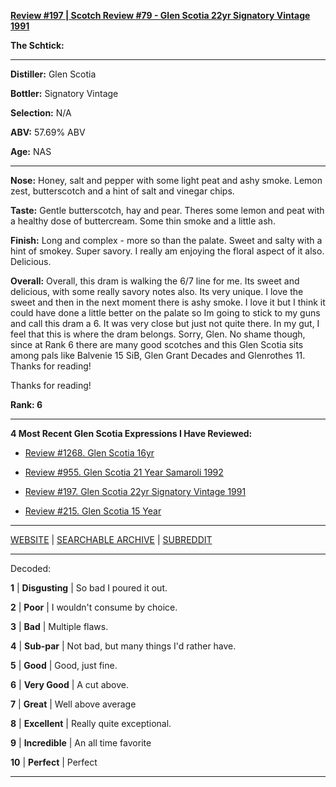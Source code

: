 
[**Review #197 | Scotch Review #79 - Glen Scotia 22yr Signatory Vintage 1991**]( https://t8ke.review/review-197-glen-scotia-22yr-signatory-vintage/)

**The Schtick:** 

-----

**Distiller:** Glen Scotia

**Bottler:** Signatory Vintage

**Selection:** N/A

**ABV:** 57.69% ABV

**Age:** NAS 

-----

**Nose:**  Honey, salt and pepper with some light peat and ashy smoke. Lemon zest, butterscotch and a hint of salt and vinegar chips.

**Taste:** Gentle butterscotch, hay and pear. Theres some lemon and peat with a healthy dose of buttercream. Some thin smoke and a little ash.

**Finish:** Long and complex - more so than the palate. Sweet and salty with a hint of smokey. Super savory. I really am enjoying the floral aspect of it also. Delicious.

**Overall:** Overall, this dram is walking the 6/7 line for me. Its sweet and delicious, with some really savory notes also. Its very unique. I love the sweet and then in the next moment there is ashy smoke. I love it but I think it could have done a little better on the palate so Im going to stick to my guns and call this dram a 6. It was very close but just not quite there. In my gut, I feel that this is where the dram belongs. Sorry, Glen. No shame though, since at Rank 6 there are many good scotches and this Glen Scotia sits among pals like Balvenie 15 SiB, Glen Grant Decades and Glenrothes 11. Thanks for reading!

Thanks for reading!

**Rank: 6**

----- 

**4 Most Recent Glen Scotia Expressions I Have Reviewed:** 

- [Review #1268. Glen Scotia 16yr]( https://t8ke.review/review-1268-glen-scotia-16yr) 

- [Review #955. Glen Scotia 21 Year Samaroli 1992]( https://t8ke.review/review-955-glen-scotia-21yr-samaroli-1992/) 

- [Review #197. Glen Scotia 22yr Signatory Vintage 1991]( https://t8ke.review/review-197-glen-scotia-22yr-signatory-vintage/) 

- [Review #215. Glen Scotia 15 Year]( https://t8ke.review/review-215-glen-scotia-15yr/) 

-----

[WEBSITE](https://t8ke.review) | [SEARCHABLE ARCHIVE](https://t8ke.review/review-archive/) | [SUBREDDIT](https://reddit.com/r/t8kereviews)

-----

Decoded:

**1** | **Disgusting** | So bad I poured it out.

**2** | **Poor** | I wouldn't consume by choice.

**3** | **Bad** | Multiple flaws.

**4** | **Sub-par** | Not bad, but many things I'd rather have.

**5** | **Good** | Good, just fine.

**6** | **Very Good** | A cut above.

**7** | **Great** | Well above average

**8** | **Excellent** | Really quite exceptional.

**9** | **Incredible** | An all time favorite

**10** | **Perfect** | Perfect

----

